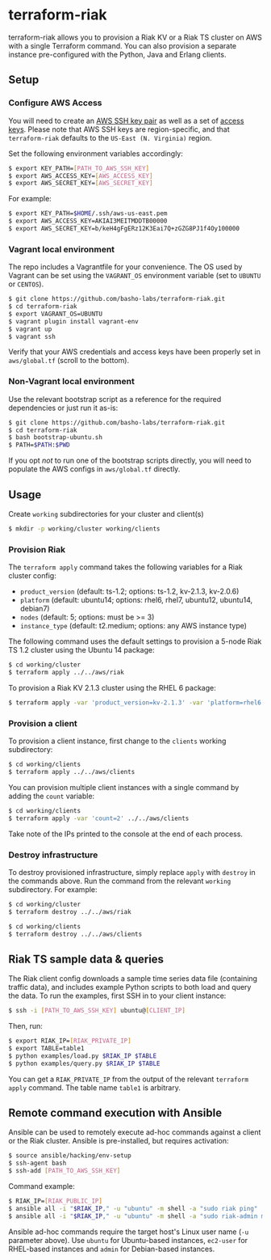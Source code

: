 # terraform-riak

terraform-riak allows you to provision a Riak KV or a Riak TS cluster on AWS with a single Terraform command. You can also provision a separate instance pre-configured with the Python, Java and Erlang clients.

## Setup

### Configure AWS Access

You will need to create an [AWS SSH key pair](http://docs.aws.amazon.com/AWSEC2/latest/UserGuide/ec2-key-pairs.html) as well as a set of [access keys](http://docs.aws.amazon.com/general/latest/gr/managing-aws-access-keys.html). Please note that AWS SSH keys are region-specific, and that `terraform-riak` defaults to the `US-East (N. Virginia)` region.

Set the following environment variables accordingly:

```bash
$ export KEY_PATH=[PATH_TO_AWS_SSH_KEY]
$ export AWS_ACCESS_KEY=[AWS_ACCESS_KEY]
$ export AWS_SECRET_KEY=[AWS_SECRET_KEY]
```

For example:

```bash
$ export KEY_PATH=$HOME/.ssh/aws-us-east.pem
$ export AWS_ACCESS_KEY=AKIAI3MEITMDDTB00000
$ export AWS_SECRET_KEY=b/keH4gFgERz12K3Eai7Q+zGZG8PJ1f4Oy100000
```

### Vagrant local environment

The repo includes a Vagrantfile for your convenience. The OS used by Vagrant can be set using the `VAGRANT_OS` environment variable (set to `UBUNTU` or `CENTOS`).

```bash
$ git clone https://github.com/basho-labs/terraform-riak.git
$ cd terraform-riak
$ export VAGRANT_OS=UBUNTU
$ vagrant plugin install vagrant-env
$ vagrant up
$ vagrant ssh
```

Verify that your AWS credentials and access keys have been properly set in `aws/global.tf` (scroll to the bottom).

### Non-Vagrant local environment

Use the relevant bootstrap script as a reference for the required dependencies or just run it as-is:

```bash
$ git clone https://github.com/basho-labs/terraform-riak.git
$ cd terraform-riak
$ bash bootstrap-ubuntu.sh
$ PATH=$PATH:$PWD
```

If you opt *not* to run one of the bootstrap scripts directly, you will need to populate the AWS configs in `aws/global.tf` directly.

## Usage

Create `working` subdirectories for your cluster and client(s)

```bash
$ mkdir -p working/cluster working/clients
```

### Provision Riak

The `terraform apply` command takes the following variables for a Riak cluster config:

* `product_version` (default: ts-1.2; options: ts-1.2, kv-2.1.3, kv-2.0.6)
* `platform` (default: ubuntu14; options: rhel6, rhel7, ubuntu12, ubuntu14, debian7)
* `nodes` (default: 5; options: must be >= 3)
* `instance_type` (default: t2.medium; options: any AWS instance type)

The following command uses the default settings to provision a 5-node Riak TS 1.2 cluster using the Ubuntu 14 package:

```bash
$ cd working/cluster
$ terraform apply ../../aws/riak
```

To provision a Riak KV 2.1.3 cluster using the RHEL 6 package:

```bash
$ terraform apply -var 'product_version=kv-2.1.3' -var 'platform=rhel6' ../../aws/riak
```

### Provision a client

To provision a client instance, first change to the `clients` working subdirectory:

```bash
$ cd working/clients
$ terraform apply ../../aws/clients
```

You can provision multiple client instances with a single command by adding the `count` variable:

```bash
$ cd working/clients
$ terraform apply -var 'count=2' ../../aws/clients
```

Take note of the IPs printed to the console at the end of each process.

### Destroy infrastructure

To destroy provisioned infrastructure, simply replace `apply` with `destroy` in the commands above. Run the command from the relevant `working` subdirectory. For example:

```bash
$ cd working/cluster
$ terraform destroy ../../aws/riak

$ cd working/clients
$ terraform destroy ../../aws/clients
```

## Riak TS sample data & queries

The Riak client config downloads a sample time series data file (containing traffic data), and includes example Python scripts to both load and query the data. To run the examples, first SSH in to your client instance:

```bash
$ ssh -i [PATH_TO_AWS_SSH_KEY] ubuntu@[CLIENT_IP]
```

Then, run:

```bash
$ export RIAK_IP=[RIAK_PRIVATE_IP]
$ export TABLE=table1
$ python examples/load.py $RIAK_IP $TABLE
$ python examples/query.py $RIAK_IP $TABLE
```

You can get a `RIAK_PRIVATE_IP` from the output of the relevant `terraform apply` command. The table name `table1` is arbitrary.

## Remote command execution with Ansible

Ansible can be used to remotely execute ad-hoc commands against a client or the Riak cluster. Ansible is pre-installed, but requires activation:

```bash
$ source ansible/hacking/env-setup
$ ssh-agent bash
$ ssh-add [PATH_TO_AWS_SSH_KEY]
```

Command example:

```bash
$ RIAK_IP=[RIAK_PUBLIC_IP]
$ ansible all -i "$RIAK_IP," -u "ubuntu" -m shell -a "sudo riak ping"
$ ansible all -i "$RIAK_IP," -u "ubuntu" -m shell -a "sudo riak-admin member_status"
```

Ansible ad-hoc commands require the target host's Linux user name (`-u` parameter above). Use `ubuntu` for Ubuntu-based instances, `ec2-user` for RHEL-based instances and `admin` for Debian-based instances.
